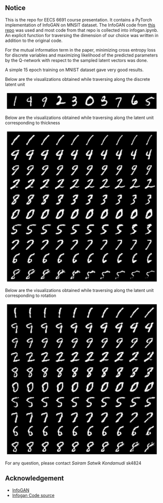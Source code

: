 <!-- /TOC -->
## Notice
This is the repo for EECS 6691 course presentation. It contains a PyTorch implementation of InfoGAN on MNSIT dataset. The InfoGAN code from  [this repo](https://github.com/Natsu6767/InfoGAN-PyTorch) was used and most code from that repo is collected into infogan.ipynb. An explicit function for traversing the dimension of our choice was written in addition to the original code. 

For the mutual information term in the paper, minimizing cross entropy loss for discrete variables and maximizing likelihood of the predicted parameters by the Q-network with respect to the sampled latent vectors was done.

A simple 15 epoch training on MNIST dataset gave very good results.  

Below are the visualizations obtained while traversing along the discrete latent unit

<p align="center"><img src="images/discrete-traversal.png" align="center" width="750"></p>

Below are the visualizations obtained while traversing along the latent unit corresponding to thickness
<p align="center"><img src="images/thickness.png" align="center" width="750"></p>

Below are the visualizations obtained while traversing along the latent unit corresponding to rotation
<p align="center"><img src="images/rotation.png" align="center" width="750"></p>

For any question, please contact *Sairam Satwik Kondamudi* sk4824
## Acknowledgement
- [InfoGAN](https://arxiv.org/pdf/1606.03657.pdf)
- [Infogan Code source](https://github.com/Natsu6767/InfoGAN-PyTorch)

